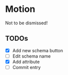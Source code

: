 # Motion
Not to be dismissed!

## TODOs

- [x] Add new schema button
- [ ] Edit schema name
- [x] Add attribute
- [ ] Commit entry
